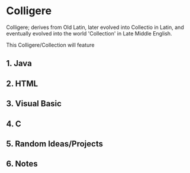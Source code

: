 # Colligere

Colligere; derives from Old Latin, later evolved into Collectio in Latin, and eventually evolved into the world 'Collection' in Late Middle English. 

This Colligere/Collection will feature 
## 1. Java 
## 2. HTML
## 3. Visual Basic
## 4. C
## 5. Random Ideas/Projects
## 6. Notes
